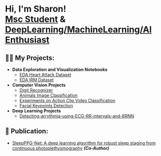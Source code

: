 <h1>Hi, I'm Sharon! <br/><a href="https://www.linkedin.com/in/sharon-salabi-a88b5580/">Msc Student</a> & <a href="https://github.com/ssalabi">DeepLearning/MachineLearning/AI Enthusiast </a>

<h2>👨‍💻 My Projects:</h2>

- <b>Data Exploration and Visualization Notebooks</b>
  - [EDA Heart Attack Dataset](https://github.com/ssalabi/EDA-Heart-Attack-Dataset)
  - [EDA IRM Dataset](https://github.com/ssalabi/EDA-Medical-IRM-Dataset)
- <b>Computer Vision Projects</b>
  - [Digit Recognizer](https://github.com/ssalabi/Digit-Recognizer) 
  - [Animals Image Classification](https://github.com/ssalabi/CV-AnimalDataset)
  - [Experiments on Action Clip Video Classification](https://github.com/ssalabi/Video-Classification) 
  - [Facial Keypoints Detection](https://github.com/ssalabi/facial-keypoint-detection-project) 
- <b>Deep Learning Projects</b>
  - [Detecting-arrythmia-using-ECG-RR-intervals-and-BRNN](https://github.com/ssalabi/Detecting-arrythmia-using-ECG-RR-intervals-and-Deep-learning-method) 

<h2>📃 Publication:</h2>

  - [SleepPPG-Net: A deep learning algorithm for robust sleep staging from
continuous photoplethysmography](https://arxiv.org/abs/2202.05735) <i><b>(Co-Author)</b></i>





